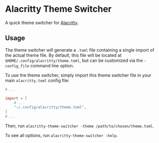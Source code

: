 # Alacritty Theme Switcher

A quick theme switcher for [Alacritty](https://github.com/alacritty/alacritty).

## Usage

The theme switcher will generate a `.toml` file containing a single import of the actual theme file.
By default, this file will be located at `$HOME/.config/alacritty/theme.toml`, but can be customized via the `-config_file` command line option.

To use the theme switcher, simply import this theme switcher file in your main `alacritty.toml` config file:

```toml
# ...

import = [
    # ...
    "~/.config/alacritty/theme.toml",
]
# ...
```

Then, run `alacritty-theme-switcher -theme /path/to/chosen/theme.toml`.

To see all options, run `alacritty-theme-switcher -help`.
